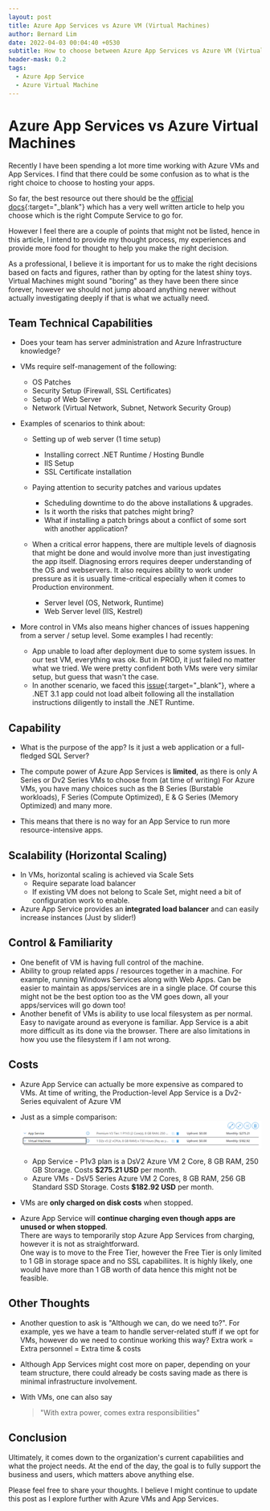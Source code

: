 ```yaml
---
layout: post
title: Azure App Services vs Azure VM (Virtual Machines)
author: Bernard Lim
date: 2022-04-03 00:04:40 +0530
subtitle: How to choose between Azure App Services vs Azure VM (Virtual Machine)?
header-mask: 0.2
tags:
  - Azure App Service
  - Azure Virtual Machine
---
```


# Azure App Services vs Azure Virtual Machines

Recently I have been spending a lot more time working with Azure VMs and App Services. I find that there could be some confusion as to what is the right choice to choose to hosting your apps.

So far, the best resource out there should be the [official docs](https://docs.microsoft.com/en-us/azure/architecture/guide/technology-choices/compute-decision-tree){:target="\_blank"} which has a very well written article to help you choose which is the right Compute Service to go for.

However I feel there are a couple of points that might not be listed, hence in this article, I intend to provide my thought process, my experiences and provide more food for thought to help you make the right decision.

As a professional, I believe it is important for us to make the right decisions based on facts and figures, rather than by opting for the latest shiny toys. Virtual Machines might sound "boring" as they have been there since forever, however we should not jump aboard anything newer without actually investigating deeply if that is what we actually need.

## Team Technical Capabilities

- Does your team has server administration and Azure Infrastructure knowledge?
- VMs require self-management of the following:

  - OS Patches
  - Security Setup (Firewall, SSL Certificates)
  - Setup of Web Server
  - Network (Virtual Network, Subnet, Network Security Group)

- Examples of scenarios to think about:

  - Setting up of web server (1 time setup)
    - Installing correct .NET Runtime / Hosting Bundle
    - IIS Setup
    - SSL Certificate installation
  - Paying attention to security patches and various updates

    - Scheduling downtime to do the above installations & upgrades.
    - Is it worth the risks that patches might bring?
    - What if installing a patch brings about a conflict of some sort with another application?

  - When a critical error happens, there are multiple levels of diagnosis that might be done and would involve more than just investigating the app itself. Diagnosing errors requires deeper understanding of the OS and webservers. It also requires ability to work under pressure as it is usually time-critical especially when it comes to Production environment.
    - Server level (OS, Network, Runtime)
    - Web Server level (IIS, Kestrel)

- More control in VMs also means higher chances of issues happening from a server / setup level. Some examples I had recently:
  - App unable to load after deployment due to some system issues. In our test VM, everything was ok. But in PROD, it just failed no matter what we tried. We were pretty confident both VMs were very similar setup, but guess that wasn't the case.
  - In another scenario, we faced this [issue](https://thebernardlim.com/dotnet-core-http500/){:target="\_blank"}, where a .NET 3.1 app could not load albeit following all the installation instructions diligently to install the .NET Runtime.

## Capability

- What is the purpose of the app? Is it just a web application or a full-fledged SQL Server?

- The compute power of Azure App Services is **limited**, as there is only A Series or Dv2 Series VMs to choose from (at time of writing)
  For Azure VMs, you have many choices such as the B Series (Burstable workloads), F Series (Compute Optimized), E & G Series (Memory Optimized) and many more.

- This means that there is no way for an App Service to run more resource-intensive apps.

## Scalability (Horizontal Scaling)

- In VMs, horizontal scaling is achieved via Scale Sets
  - Require separate load balancer
  - If existing VM does not belong to Scale Set, might need a bit of configuration work to enable.
- Azure App Service provides an **integrated load balancer** and can easily increase instances (Just by slider!)

## Control & Familiarity

- One benefit of VM is having full control of the machine.
- Ability to group related apps / resources together in a machine. For example, running Windows Services along with Web Apps. Can be easier to maintain as apps/services are in a single place. Of course this might not be the best option too as the VM goes down, all your apps/services will go down too!
- Another benefit of VMs is ability to use local filesystem as per normal. Easy to navigate around as everyone is familiar. App Service is a abit more difficult as its done via the browser. There are also limitations in how you use the filesystem if I am not wrong.

## Costs

- Azure App Service can actually be more expensive as compared to VMs.
  At time of writing, the Production-level App Service is a Dv2-Series equivalent of Azure VM
- Just as a simple comparison:
  ![MS Docs Screenshot](/img/posts/2022-04-03-azure-app-service-vs-azure-vm/vm-appservice-costs-comparison.PNG)

  - App Service - P1v3 plan is a DsV2 Azure VM 2 Core, 8 GB RAM, 250 GB Storage. Costs **$275.21 USD** per month.
  - Azure VMs - DsV5 Series Azure VM 2 Cores, 8 GB RAM, 256 GB Standard SSD Storage. Costs **$182.92 USD** per month. <br/>

- VMs are **only charged on disk costs** when stopped.
- Azure App Service will **continue charging even though apps are unused or when stopped**. <br/>
  There are ways to temporarily stop Azure App Services from charging, however it is not as straightforward. <br/>
  One way is to move to the Free Tier, however the Free Tier is only limited to 1 GB in storage space and no SSL capabiliites.
  It is highly likely, one would have more than 1 GB worth of data hence this might not be feasible.

## Other Thoughts

- Another question to ask is "Although we can, do we need to?". For example, yes we have a team to handle server-related stuff if we opt for VMs, however do we need to continue working this way? Extra work = Extra personnel = Extra time & costs

- Although App Services might cost more on paper, depending on your team structure, there could already be costs saving made as there is minimal infrastructure involvement.

- With VMs, one can also say
  > "With extra power, comes extra responsibilities"

## Conclusion

Ultimately, it comes down to the organization's current capabilities and what the project needs. At the end of the day, the goal is to fully support the business and users, which matters above anything else.

Please feel free to share your thoughts. I believe I might continue to update this post as I explore further with Azure VMs and App Services.
